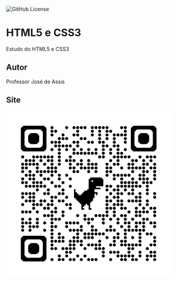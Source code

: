 ![GitHub License](https://img.shields.io/github/license/professorjosedeassis/site?style=flat)

# HTML5 e CSS3
Estudo do HTML5 e CSS3
## Autor
Professor José de Assis
## Site
![](img/qrcode.png)
